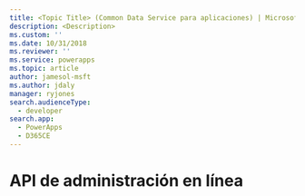 ```yaml
---
title: <Topic Title> (Common Data Service para aplicaciones) | Microsoft Docs
description: <Description>
ms.custom: ''
ms.date: 10/31/2018
ms.reviewer: ''
ms.service: powerapps
ms.topic: article
author: jamesol-msft
ms.author: jdaly
manager: ryjones
search.audienceType:
  - developer
search.app:
  - PowerApps
  - D365CE
---
```

# <a name="online-management-api"></a>API de administración en línea

<!-- 

https://docs.microsoft.com/en-us/dynamics365/customer-engagement/developer/online-management-api 

Isn't this a duplicate of the topic in the online admin api folder?

-->